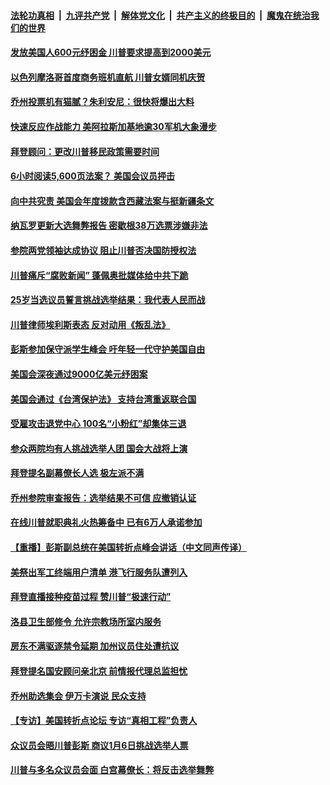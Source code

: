 

####  [法轮功真相](../../../../basic/blob/master/README.md?t=12231431) &nbsp;|&nbsp; [九评共产党](../../../../9ping.md/blob/master/README.md?t=12231431) &nbsp;|&nbsp; [解体党文化](../../../../jtdwh.md/blob/master/README.md?t=12231431)  &nbsp;|&nbsp; [共产主义的终极目的](../../../../gczydzjmd.md/blob/master/README.md?t=12231431) &nbsp;|&nbsp; [魔鬼在统治我们的世界](../../../../mgztzwmdsj.md/blob/master/README.md?t=12231431) 

#### [发放美国人600元纾困金 川普要求提高到2000美元](../pages/prog203/a103016232.md?t=12231431) 

#### [以色列摩洛哥首度商务班机直航 川普女婿同机庆贺](../pages/prog203/a103016191.md?t=12231431) 

#### [乔州投票机有猫腻？朱利安尼：很快将爆出大料](../pages/prog203/a103016180.md?t=12231431) 

#### [快速反应作战能力 美阿拉斯加基地逾30军机大象漫步](../pages/prog203/a103016169.md?t=12231431) 

#### [拜登顾问：更改川普移民政策需要时间](../pages/prog203/a103016157.md?t=12231431) 

#### [6小时阅读5,600页法案？ 美国会议员抨击](../pages/prog203/a103015764.md?t=12231431) 

#### [向中共究责 美国会年度拨款含西藏法案与挺新疆条文](../pages/prog203/a103016123.md?t=12231431) 

#### [纳瓦罗更新大选舞弊报告 密歇根38万选票涉嫌非法](../pages/prog203/a103016060.md?t=12231431) 

#### [参院两党领袖达成协议 阻止川普否决国防授权法](../pages/prog203/a103016050.md?t=12231431) 

#### [川普痛斥“腐败新闻” 蓬佩奥批媒体给中共下跪](../pages/prog203/a103015985.md?t=12231431) 

#### [25岁当选议员誓言挑战选举结果：我代表人民而战](../pages/prog203/a103015988.md?t=12231431) 

#### [川普律师埃利斯表态 反对动用《叛乱法》](../pages/prog203/a103015962.md?t=12231431) 

#### [彭斯参加保守派学生峰会 吁年轻一代守护美国自由](../pages/prog203/a103016076.md?t=12231431) 

#### [美国会深夜通过9000亿美元纾困案](../pages/prog203/a103016054.md?t=12231431) 

#### [美国会通过《台湾保护法》 支持台湾重返联合国](../pages/prog203/a103015999.md?t=12231431) 

#### [受雇攻击退党中心 100名“小粉红”却集体三退](../pages/prog203/a103015969.md?t=12231431) 

#### [参众两院均有人挑战选举人团 国会大战将上演](../pages/prog203/a103015955.md?t=12231431) 

#### [拜登提名副幕僚长人选 极左派不满](../pages/prog203/a103015974.md?t=12231431) 

#### [乔州参院审查报告：选举结果不可信 应撤销认证](../pages/prog203/a103015758.md?t=12231431) 

#### [在线川普就职典礼火热筹备中 已有6万人承诺参加](../pages/prog203/a103015769.md?t=12231431) 

#### [【重播】彭斯副总统在美国转折点峰会讲话（中文同声传译）](../pages/prog203/a103015929.md?t=12231431) 

#### [美祭出军工终端用户清单 港飞行服务队遭列入](../pages/prog203/a103015841.md?t=12231431) 

#### [拜登直播接种疫苗过程 赞川普“极速行动”](../pages/prog203/a103015917.md?t=12231431) 

#### [洛县卫生部修令 允许宗教场所室内服务](../pages/prog203/a103015885.md?t=12231431) 

#### [房东不满驱逐禁令延期 加州议员住处遭抗议](../pages/prog203/a103015895.md?t=12231431) 

#### [拜登提名国安顾问亲北京 前情报代理总监担忧](../pages/prog203/a103015901.md?t=12231431) 

#### [乔州助选集会 伊万卡演说 民众支持](../pages/prog203/a103015878.md?t=12231431) 

#### [【专访】美国转折点论坛 专访“真相工程”负责人](../pages/prog203/a103015844.md?t=12231431) 

#### [众议员会晤川普彭斯 商议1月6日挑战选举人票](../pages/prog203/a103015497.md?t=12231431) 

#### [川普与多名众议员会面 白宫幕僚长：将反击选举舞弊](../pages/prog203/a103015821.md?t=12231431) 

